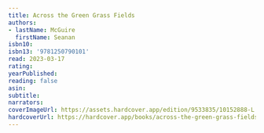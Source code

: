 ```yaml
---
title: Across the Green Grass Fields
authors:
- lastName: McGuire
  firstName: Seanan
isbn10:
isbn13: '9781250790101'
read: 2023-03-17
rating:
yearPublished:
reading: false
asin:
subtitle:
narrators:
coverImageUrl: https://assets.hardcover.app/edition/9533835/10152888-L.jpg
hardcoverUrl: https://hardcover.app/books/across-the-green-grass-fields/editions/30615179
---
```

